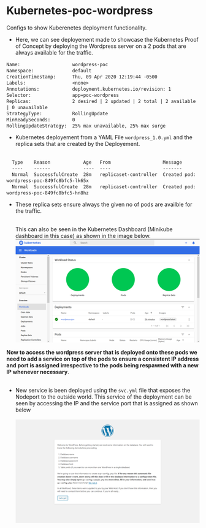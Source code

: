 # Kubernetes-poc-wordpress <br>
Configs to show Kuberenetes deployment functionality.

- Here, we can see deployement made to showcase the Kubernetes Proof of Concept by deploying the Wordpress server on a 2 pods that are always available for the traffic.
```
Name:                   wordpress-poc
Namespace:              default
CreationTimestamp:      Thu, 09 Apr 2020 12:19:44 -0500
Labels:                 <none>
Annotations:            deployment.kubernetes.io/revision: 1
Selector:               app=poc-wordpress
Replicas:               2 desired | 2 updated | 2 total | 2 available | 0 unavailable
StrategyType:           RollingUpdate
MinReadySeconds:        0
RollingUpdateStrategy:  25% max unavailable, 25% max surge
```


- Kubernetes deployement from a YAML File `wordpress_1.0.yml` and the replica sets that are created by the Deployement.<br><br>

```
  Type    Reason            Age   From                   Message
  ----    ------            ----  ----                   -------
  Normal  SuccessfulCreate  28m   replicaset-controller  Created pod: wordpress-poc-849fc8bfc5-lk65x
  Normal  SuccessfulCreate  28m   replicaset-controller  Created pod: wordpress-poc-849fc8bfc5-hn8hz
  ```
  
- These replica sets ensure always the given no of pods are availble for the traffic.<br><br>
  
  This can also be seen in the Kubernetes Dashboard (Minikube dashboard in this case) as shown in the image below.<br>
![Minikube Dashboard](img/1.png)

**Now to access the wordpress server that is deployed onto these pods we need to add a service on top of the pods to ensure a consistent IP address and port is assigned irrespective to the pods being respawned with a new IP whenever necessary**. <br><br>

- New service is been deployed using the `svc.yml` file that exposes the Nodeport to the outside world.
This service of the deployment can be seen by accessing the IP and the service port that is assigned as shown below<br><br>
![Wordpress Service](img/3.png)
